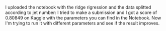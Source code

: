 I uploaded the notebook with the ridge rigression and the data splitted according to jet number: I tried to make a submission and I got a score of 0.80849 on Kaggle with the parameters you can find in the Notebook.
Now I'm trying to run it with different parameters and see if the result improves.
